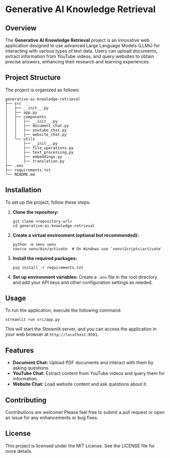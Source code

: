 # Generative AI Knowledge Retrieval

## Overview

The **Generative AI Knowledge Retrieval** project is an innovative web application designed to use advanced Large Language Models (LLMs) for interacting with various types of text data. Users can upload documents, extract information from YouTube videos, and query websites to obtain precise answers, enhancing their research and learning experiences.

## Project Structure

The project is organized as follows:

```
generative-ai-knowledge-retrieval
├── src
│   ├── __init__.py
│   ├── app.py
│   ├── components
│   │   ├── __init__.py
│   │   ├── document_chat.py
│   │   ├── youtube_chat.py
│   │   ├── website_chat.py
│   └── utils
│       ├── __init__.py
│       ├── file_operations.py
│       ├── text_processing.py
│       ├── embeddings.py
│       ├── translation.py
├── .env
├── requirements.txt
└── README.md
```

## Installation

To set up the project, follow these steps:

1. **Clone the repository:**
   ```
   git clone <repository-url>
   cd generative-ai-knowledge-retrieval
   ```

2. **Create a virtual environment (optional but recommended):**
   ```
   python -m venv venv
   source venv/bin/activate  # On Windows use `venv\Scripts\activate`
   ```

3. **Install the required packages:**
   ```
   pip install -r requirements.txt
   ```

4. **Set up environment variables:**
   Create a `.env` file in the root directory and add your API keys and other configuration settings as needed.

## Usage

To run the application, execute the following command:

```
streamlit run src/app.py
```

This will start the Streamlit server, and you can access the application in your web browser at `http://localhost:8501`.

## Features

- **Document Chat:** Upload PDF documents and interact with them by asking questions.
- **YouTube Chat:** Extract content from YouTube videos and query them for information.
- **Website Chat:** Load website content and ask questions about it.


## Contributing

Contributions are welcome! Please feel free to submit a pull request or open an issue for any enhancements or bug fixes.

## License

This project is licensed under the MIT License. See the LICENSE file for more details.
